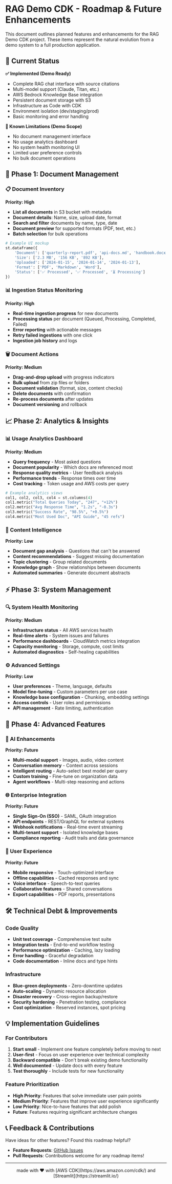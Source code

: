 # RAG Demo CDK - Roadmap & Future Enhancements

This document outlines planned features and enhancements for the RAG Demo CDK project. These items represent the natural evolution from a demo system to a full production application.

## 🎯 Current Status

**✅ Implemented (Demo Ready)**
- Complete RAG chat interface with source citations
- Multi-model support (Claude, Titan, etc.)
- AWS Bedrock Knowledge Base integration
- Persistent document storage with S3
- Infrastructure as Code with CDK
- Environment isolation (dev/staging/prod)
- Basic monitoring and error handling

**🚧 Known Limitations (Demo Scope)**
- No document management interface
- No usage analytics dashboard
- No system health monitoring UI
- Limited user preference controls
- No bulk document operations

## 🚀 Phase 1: Document Management

### 📋 Document Inventory
**Priority: High**
- **List all documents** in S3 bucket with metadata
- **Document details**: Name, size, upload date, format
- **Search and filter** documents by name, type, date
- **Document preview** for supported formats (PDF, text, etc.)
- **Batch selection** for bulk operations

```python
# Example UI mockup
st.dataframe({
    'Document': ['quarterly-report.pdf', 'api-docs.md', 'handbook.docx'],
    'Size': ['2.3 MB', '156 KB', '892 KB'],
    'Uploaded': ['2024-01-15', '2024-01-14', '2024-01-13'],
    'Format': ['PDF', 'Markdown', 'Word'],
    'Status': ['✅ Processed', '✅ Processed', '⏳ Processing']
})
```

### 📊 Ingestion Status Monitoring
**Priority: High**
- **Real-time ingestion progress** for new documents
- **Processing status** per document (Queued, Processing, Completed, Failed)
- **Error reporting** with actionable messages
- **Retry failed ingestions** with one click
- **Ingestion job history** and logs

### 🗑️ Document Actions
**Priority: Medium**
- **Drag-and-drop upload** with progress indicators
- **Bulk upload** from zip files or folders
- **Document validation** (format, size, content checks)
- **Delete documents** with confirmation
- **Re-process documents** after updates
- **Document versioning** and rollback

## 📈 Phase 2: Analytics & Insights

### 📊 Usage Analytics Dashboard
**Priority: Medium**
- **Query frequency** - Most asked questions
- **Document popularity** - Which docs are referenced most
- **Response quality metrics** - User feedback analysis
- **Performance trends** - Response times over time
- **Cost tracking** - Token usage and AWS costs per query

```python
# Example analytics views
col1, col2, col3, col4 = st.columns(4)
col1.metric("Total Queries Today", "247", "+12%")
col2.metric("Avg Response Time", "1.2s", "-0.3s") 
col3.metric("Success Rate", "98.5%", "+0.5%")
col4.metric("Most Used Doc", "API Guide", "45 refs")
```

### 🎯 Content Intelligence
**Priority: Low**
- **Document gap analysis** - Questions that can't be answered
- **Content recommendations** - Suggest missing documentation
- **Topic clustering** - Group related documents
- **Knowledge graph** - Show relationships between documents
- **Automated summaries** - Generate document abstracts

## ⚡ Phase 3: System Management

### 🔍 System Health Monitoring
**Priority: Medium**
- **Infrastructure status** - All AWS services health
- **Real-time alerts** - System issues and failures
- **Performance dashboards** - CloudWatch metrics integration
- **Capacity monitoring** - Storage, compute, cost limits
- **Automated diagnostics** - Self-healing capabilities

### ⚙️ Advanced Settings
**Priority: Low**
- **User preferences** - Theme, language, defaults
- **Model fine-tuning** - Custom parameters per use case
- **Knowledge base configuration** - Chunking, embedding settings
- **Access controls** - User roles and permissions
- **API management** - Rate limiting, authentication

## 🔮 Phase 4: Advanced Features

### 🤖 AI Enhancements
**Priority: Future**
- **Multi-modal support** - Images, audio, video content
- **Conversation memory** - Context across sessions
- **Intelligent routing** - Auto-select best model per query
- **Custom training** - Fine-tune on organization data
- **Agent workflows** - Multi-step reasoning and actions

### 🌐 Enterprise Integration
**Priority: Future**
- **Single Sign-On (SSO)** - SAML, OAuth integration
- **API endpoints** - REST/GraphQL for external systems
- **Webhook notifications** - Real-time event streaming
- **Multi-tenant support** - Isolated knowledge bases
- **Compliance reporting** - Audit trails and data governance

### 📱 User Experience
**Priority: Future**
- **Mobile responsive** - Touch-optimized interface
- **Offline capabilities** - Cached responses and sync
- **Voice interface** - Speech-to-text queries
- **Collaborative features** - Shared conversations
- **Export capabilities** - PDF reports, presentations

## 🛠️ Technical Debt & Improvements

### Code Quality
- **Unit test coverage** - Comprehensive test suite
- **Integration tests** - End-to-end workflow testing
- **Performance optimization** - Caching, lazy loading
- **Error handling** - Graceful degradation
- **Code documentation** - Inline docs and type hints

### Infrastructure
- **Blue-green deployments** - Zero-downtime updates
- **Auto-scaling** - Dynamic resource allocation
- **Disaster recovery** - Cross-region backup/restore  
- **Security hardening** - Penetration testing, compliance
- **Cost optimization** - Reserved instances, spot pricing

## 💡 Implementation Guidelines

### For Contributors
1. **Start small** - Implement one feature completely before moving to next
2. **User-first** - Focus on user experience over technical complexity
3. **Backward compatible** - Don't break existing demo functionality
4. **Well documented** - Update docs with every feature
5. **Test thoroughly** - Include tests for new functionality

### Feature Prioritization
- **High Priority**: Features that solve immediate user pain points
- **Medium Priority**: Features that improve user experience significantly  
- **Low Priority**: Nice-to-have features that add polish
- **Future**: Features requiring significant architecture changes

## 📞 Feedback & Contributions

Have ideas for other features? Found this roadmap helpful? 

- **Feature Requests**: [GitHub Issues](https://github.com/matoblac/rag-demo-cdk/issues)
- **Pull Requests**: Contributions welcome for any roadmap items!

---

<div align="center">
made with ❤️ with [AWS CDK](https://aws.amazon.com/cdk/) and [Streamlit](https://streamlit.io/) 
</div>

